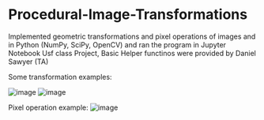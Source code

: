 # Procedural-Image-Transformations
 Implemented geometric transformations and pixel operations of images and in Python (NumPy, SciPy, OpenCV) and ran the program in Jupyter Notebook
Usf class Project, Basic Helper functinos were provided by Daniel Sawyer (TA)

Some transformation examples: 

![image](https://user-images.githubusercontent.com/64340009/138208465-bbf3d697-75e3-40cc-88d7-fb5b55fc7245.png)
![image](https://user-images.githubusercontent.com/64340009/138208578-03922d1d-d181-4f1e-ad9c-28c9c5c2e7dc.png)

Pixel operation example:
![image](https://user-images.githubusercontent.com/64340009/138208523-d78a8fc6-b13d-4f77-9a3d-3be5b4048a13.png)
